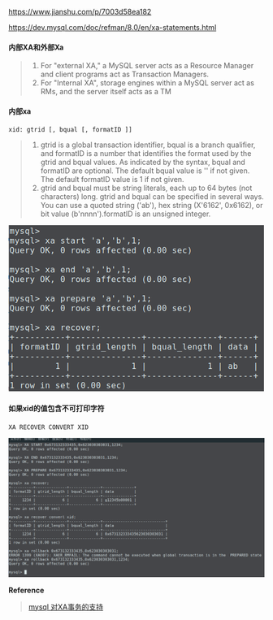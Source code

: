 https://www.jianshu.com/p/7003d58ea182

https://dev.mysql.com/doc/refman/8.0/en/xa-statements.html

#### 内部XA和外部Xa
> 1. For "external XA," a MySQL server acts as a Resource Manager and client programs act as Transaction Managers. 
> 2. For "Internal XA", storage engines within a MySQL server act as RMs, and the server itself acts as a TM

#### 内部xa
    xid: gtrid [, bqual [, formatID ]]
> 1. gtrid is a global transaction identifier, bqual is a branch qualifier, and formatID is a number that identifies the format used by the gtrid and bqual values. As indicated by the syntax, bqual and formatID are optional. The default bqual value is '' if not given. The default formatID value is 1 if not given.
> 2. gtrid and bqual must be string literals, each up to 64 bytes (not characters) long. gtrid and bqual can be specified in several ways. You can use a quoted string ('ab'), hex string (X'6162', 0x6162), or bit value (b'nnnn').formatID is an unsigned integer.

![xa](/img/xa-single-pc.png)

#### 如果xid的值包含不可打印字符
    XA RECOVER CONVERT XID
![xa-convert](/img/xa-convert.png)

**Reference**
>[mysql 对XA事务的支持][1]

[1]: http://www.tianshouzhi.com/api/tutorials/distributed_transaction/384 "XA事务"  